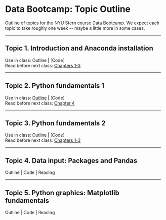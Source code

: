 # Data Bootcamp: Topic Outline


Outline of topics for the NYU Stern course Data Bootcamp.  We expect each topic to take roughly one week -- maybe a little more in some cases.    

---

## Topic 1.  Introduction and Anaconda installation

Use in class: Outline | [Code] <br> Read before next class: [Chapters 1-3](https://davebackus.gitbooks.io/test/content/)


---
## Topic 2.  Python fundamentals 1

Use in class: [Outline](/bootcamp_topic_1) | [Code] <br> Read before next class: [Chapter 4](https://davebackus.gitbooks.io/test/content/)


---
## Topic 3.  Python fundamentals 2

Use in class: Outline | [Code] <br> Read before next class: [Chapters 1-3](https://davebackus.gitbooks.io/test/content/)


---
## Topic 4.  Data input:  Packages and Pandas

Outline | Code | Reading


---
## Topic 5.  Python graphics:  Matplotlib fundamentals 

Outline | Code | Reading
